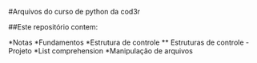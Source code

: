 #Arquivos do curso de python da cod3r

##Este repositório contem:

*Notas
*Fundamentos 
*Estrutura de controle
** Estruturas de controle - Projeto
*List comprehension
*Manipulação de arquivos